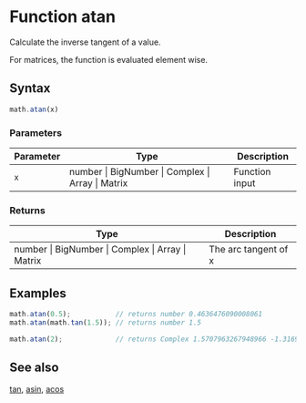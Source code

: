 <!-- Note: This file is automatically generated from source code comments. Changes made in this file will be overridden. -->

# Function atan

Calculate the inverse tangent of a value.

For matrices, the function is evaluated element wise.


## Syntax

```js
math.atan(x)
```

### Parameters

Parameter | Type | Description
--------- | ---- | -----------
`x` | number &#124; BigNumber &#124; Complex &#124; Array &#124; Matrix | Function input

### Returns

Type | Description
---- | -----------
number &#124; BigNumber &#124; Complex &#124; Array &#124; Matrix | The arc tangent of x


## Examples

```js
math.atan(0.5);           // returns number 0.4636476090008061
math.atan(math.tan(1.5)); // returns number 1.5

math.atan(2);             // returns Complex 1.5707963267948966 -1.3169578969248166 i
```


## See also

[tan](tan.md),
[asin](asin.md),
[acos](acos.md)
